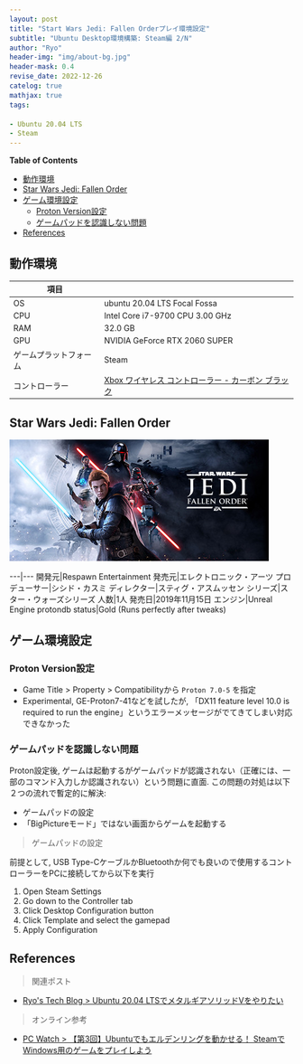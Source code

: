 ```yaml
---
layout: post
title: "Start Wars Jedi: Fallen Orderプレイ環境設定"
subtitle: "Ubuntu Desktop環境構築: Steam編 2/N"
author: "Ryo"
header-img: "img/about-bg.jpg"
header-mask: 0.4
revise_date: 2022-12-26
catelog: true
mathjax: true
tags:

- Ubuntu 20.04 LTS
- Steam
---
```


**Table of Contents**
<!-- START doctoc generated TOC please keep comment here to allow auto update -->
<!-- DON'T EDIT THIS SECTION, INSTEAD RE-RUN doctoc TO UPDATE -->

- [動作環境](#%E5%8B%95%E4%BD%9C%E7%92%B0%E5%A2%83)
- [Star Wars Jedi: Fallen Order](#star-wars-jedi-fallen-order)
- [ゲーム環境設定](#%E3%82%B2%E3%83%BC%E3%83%A0%E7%92%B0%E5%A2%83%E8%A8%AD%E5%AE%9A)
  - [Proton Version設定](#proton-version%E8%A8%AD%E5%AE%9A)
  - [ゲームパッドを認識しない問題](#%E3%82%B2%E3%83%BC%E3%83%A0%E3%83%91%E3%83%83%E3%83%89%E3%82%92%E8%AA%8D%E8%AD%98%E3%81%97%E3%81%AA%E3%81%84%E5%95%8F%E9%A1%8C)
- [References](#references)

<!-- END doctoc generated TOC please keep comment here to allow auto update -->

## 動作環境

|項目||
|---|---| 	 
|OS |	ubuntu 20.04 LTS Focal Fossa|
|CPU| Intel Core i7-9700 CPU 3.00 GHz|
|RAM| 32.0 GB|
|GPU| NVIDIA GeForce RTX 2060 SUPER|
|ゲームプラットフォーム| Steam|
|コントローラー|[Xbox ワイヤレス コントローラー - カーボン ブラック](https://www.microsoft.com/ja-jp/d/xbox-%E3%83%AF%E3%82%A4%E3%83%A4%E3%83%AC%E3%82%B9-%E3%82%B3%E3%83%B3%E3%83%88%E3%83%AD%E3%83%BC%E3%83%A9%E3%83%BC/8xn59crbsqgz)|


## Star Wars Jedi: Fallen Order

<img src="https://github.com/ryonakimageserver/omorikaizuka/blob/master/20221226_FallOrder.jpg?raw=true">

---|---
開発元|Respawn Entertainment
発売元|エレクトロニック・アーツ
プロデューサー|シシド・カスミ
ディレクター|スティグ・アスムッセン
シリーズ|スター・ウォーズシリーズ
人数|1人
発売日|2019年11月15日
エンジン|Unreal Engine
protondb status|Gold (Runs perfectly after tweaks)



## ゲーム環境設定
### Proton Version設定

- Game Title > Property > Compatibilityから `Proton 7.0-5` を指定
- Experimental, GE-Proton7-41などを試したが, 「DX11 feature level 10.0 is required to run the engine」というエラーメッセージがでてきてしまい対応できなかった

### ゲームパッドを認識しない問題

Proton設定後, ゲームは起動するがゲームパッドが認識されない（正確には、一部のコマンド入力しか認識されない）という問題に直面. 
この問題の対処は以下２つの流れで暫定的に解決:

- ゲームパッドの設定
- 「BigPictureモード」ではない画面からゲームを起動する


> ゲームパッドの設定

前提として, USB Type-CケーブルかBluetoothか何でも良いので使用するコントローラーをPCに接続してから以下を実行

1. Open Steam Settings
2. Go down to the Controller tab
3. Click Desktop Configuration button
4. Click Template and select the gamepad
5. Apply Configuration


## References

> 関連ポスト

- [Ryo's Tech Blog > Ubuntu 20.04 LTSでメタルギアソリッドVをやりたい](https://ryonakagami.github.io/2022/01/27/ubuntu-steam-setup/)

> オンライン参考

- [PC Watch > 【第3回】Ubuntuでもエルデンリングを動かせる！ SteamでWindows用のゲームをプレイしよう](https://pc.watch.impress.co.jp/docs/column/ubuntu/1409524.html)